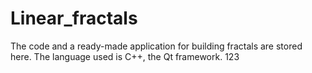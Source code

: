 # Linear_fractals
The code and a ready-made application for building fractals are stored here. The language used is C++, the Qt framework.
123
